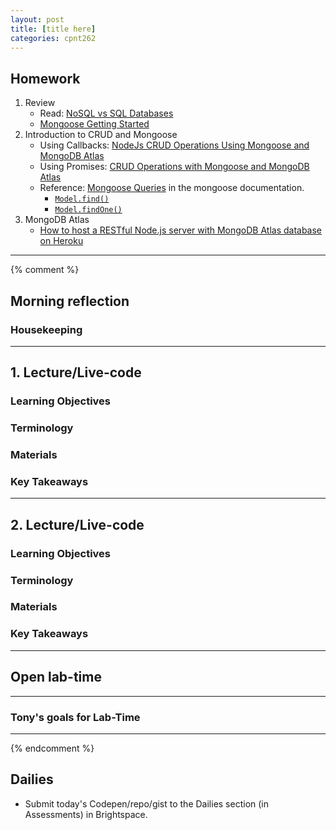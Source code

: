 ```yaml
---
layout: post
title: [title here]
categories: cpnt262
---
```


## Homework
1. Review
    - Read: [NoSQL vs SQL Databases](https://www.mongodb.com/nosql-explained/nosql-vs-sql)
    - [Mongoose Getting Started](https://mongoosejs.com/docs/)
2. Introduction to CRUD and Mongoose
    - Using Callbacks: [NodeJs CRUD Operations Using Mongoose and MongoDB Atlas](https://www.geeksforgeeks.org/nodejs-crud-operations-using-mongoose-and-mongodb-atlas/)
    - Using Promises: [CRUD Operations with Mongoose and MongoDB Atlas](https://www.digitalocean.com/community/tutorials/nodejs-crud-operations-mongoose-mongodb-atlas)
    - Reference: [Mongoose Queries](https://mongoosejs.com/docs/queries.html) in the mongoose documentation.
        - [`Model.find()`](https://mongoosejs.com/docs/api.html#model_Model.find)
        - [`Model.findOne()`](https://mongoosejs.com/docs/api.html#model_Model.findOne)
3. MongoDB Atlas
    - [How to host a RESTful Node.js server with MongoDB Atlas database on Heroku](https://dev.to/cpclark360/how-to-host-a-restful-node-js-server-with-mongodb-atlas-database-on-heroku-1opl)

---
{% comment %}

## Morning reflection
### Housekeeping

---

## 1. Lecture/Live-code
### Learning Objectives
### Terminology
### Materials
### Key Takeaways

---

## 2. Lecture/Live-code
### Learning Objectives
### Terminology
### Materials
### Key Takeaways

---

## Open lab-time

---

### Tony's goals for Lab-Time

---
{% endcomment %}

## Dailies
- Submit today's Codepen/repo/gist to the Dailies section (in Assessments) in Brightspace.